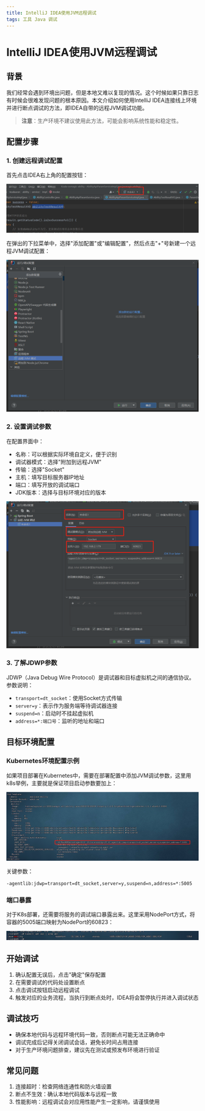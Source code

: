 ```yaml
---
title: IntelliJ IDEA使用JVM远程调试
tags: 工具 Java 调试
---
```


# IntelliJ IDEA使用JVM远程调试

## 背景

我们经常会遇到环境出问题，但是本地又难以复现的情况。这个时候如果只靠日志有时候会很难发现问题的根本原因。本文介绍如何使用IntelliJ IDEA连接线上环境并进行断点调试的方法，即IDEA自带的远程JVM调试功能。

> **注意**：生产环境不建议使用此方法，可能会影响系统性能和稳定性。

## 配置步骤

### 1. 创建远程调试配置

首先点击IDEA右上角的配置按钮：

![IDEA配置按钮](/assets/images/ideaJvmTools/img.png)

在弹出的下拉菜单中，选择"添加配置"或"编辑配置"，然后点击"+"号新建一个远程JVM调试配置：

![新建JVM调试配置](/assets/images/ideaJvmTools/img2.png)

### 2. 设置调试参数

在配置界面中：

- 名称：可以根据实际环境自定义，便于识别
- 调试器模式：选择"附加到远程JVM"
- 传输：选择"Socket"
- 主机：填写目标服务器IP地址
- 端口：填写开放的调试端口
- JDK版本：选择与目标环境对应的版本

![调试参数配置](/assets/images/ideaJvmTools/img3.png)

### 3. 了解JDWP参数

JDWP（Java Debug Wire Protocol）是调试器和目标虚拟机之间的通信协议。参数说明：

- `transport=dt_socket`：使用Socket方式传输
- `server=y`：表示作为服务端等待调试器连接
- `suspend=n`：启动时不挂起虚拟机
- `address=*:端口号`：监听的地址和端口

## 目标环境配置

### Kubernetes环境配置示例

如果项目部署在Kubernetes中，需要在部署配置中添加JVM调试参数，这里用k8s举例，主要就是保证项目启动参数要加上：

![K8s部署参数配置](/assets/images/ideaJvmTools/img4.png)

关键参数：
```
-agentlib:jdwp=transport=dt_socket,server=y,suspend=n,address=*:5005
```

### 端口暴露

对于K8s部署，还需要将服务的调试端口暴露出来。这里采用NodePort方式，将容器的5005端口映射为NodePort的60823：

![K8s服务端口配置](/assets/images/ideaJvmTools/img5.png)

## 开始调试

1. 确认配置无误后，点击"确定"保存配置
2. 在需要调试的代码处设置断点
3. 点击调试按钮启动远程调试
4. 触发对应的业务流程，当执行到断点处时，IDEA将会暂停执行并进入调试状态

## 调试技巧

- 确保本地代码与远程环境代码一致，否则断点可能无法正确命中
- 调试完成后记得关闭调试会话，避免长时间占用连接
- 对于生产环境问题排查，建议先在测试或预发布环境进行验证

## 常见问题

1. 连接超时：检查网络连通性和防火墙设置
2. 断点不生效：确认本地代码版本与远程一致
3. 性能影响：远程调试会对应用性能产生一定影响，请谨慎使用


